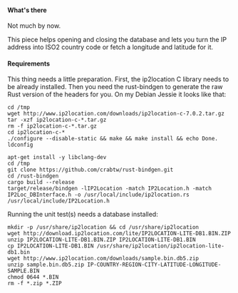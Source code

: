 #### What's there

Not much by now.

This piece helps opening and closing the database and lets you turn the IP address into ISO2 country code
or fetch a longitude and latitude for it.

#### Requirements
This thing needs a little preparation.
First, the ip2location C library needs to be already installed.
Then you need the rust-bindgen to generate the raw Rust version of the headers for you.
On my Debian Jessie it looks like that:

    cd /tmp
    wget http://www.ip2location.com/downloads/ip2location-c-7.0.2.tar.gz
    tar -xzf ip2location-c-*.tar.gz
    rm -f ip2location-c-*.tar.gz
    cd ip2location-c-*
    ./configure --disable-static && make && make install && echo Done.
    ldconfig

    apt-get install -y libclang-dev
    cd /tmp
    git clone https://github.com/crabtw/rust-bindgen.git
    cd /rust-bindgen
    cargo build --release
    target/release/bindgen -lIP2Location -match IP2Location.h -match IP2Loc_DBInterface.h -o /usr/local/include/ip2location.rs /usr/local/include/IP2Location.h

Running the unit test(s) needs a database installed:

    mkdir -p /usr/share/ip2location && cd /usr/share/ip2location
    wget http://download.ip2location.com/lite/IP2LOCATION-LITE-DB1.BIN.ZIP
    unzip IP2LOCATION-LITE-DB1.BIN.ZIP IP2LOCATION-LITE-DB1.BIN
    cp IP2LOCATION-LITE-DB1.BIN /usr/share/ip2location/ip2location-lite-db1.bin
    wget http://www.ip2location.com/downloads/sample.bin.db5.zip
    unzip sample.bin.db5.zip IP-COUNTRY-REGION-CITY-LATITUDE-LONGITUDE-SAMPLE.BIN
    chmod 0644 *.BIN
    rm -f *.zip *.ZIP
